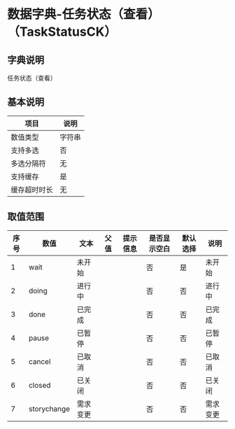 # 数据字典-任务状态（查看）（TaskStatusCK）
## 字典说明
任务状态（查看）

## 基本说明
| 项目 | 说明 |
| -- | -- |
| 数值类型 | 字符串 |
| 支持多选 | 否 |
| 多选分隔符 | 无 |
| 支持缓存 | 是 |
| 缓存超时时长 | 无 |

## 取值范围
| 序号 | 数值 | 文本 | 父值 | 提示信息 | 是否显示空白 | 默认选择 | 说明 |
| -- | -- | -- | -- | -- | -- | -- | -- |
| 1 | wait | 未开始 |  |  | 否 | 是 | 未开始 |
| 2 | doing | 进行中 |  |  | 否 | 否 | 进行中 |
| 3 | done | 已完成 |  |  | 否 | 否 | 已完成 |
| 4 | pause | 已暂停 |  |  | 否 | 否 | 已暂停 |
| 5 | cancel | 已取消 |  |  | 否 | 否 | 已取消 |
| 6 | closed | 已关闭 |  |  | 否 | 否 | 已关闭 |
| 7 | storychange | 需求变更 |  |  | 否 | 否 | 需求变更 |

